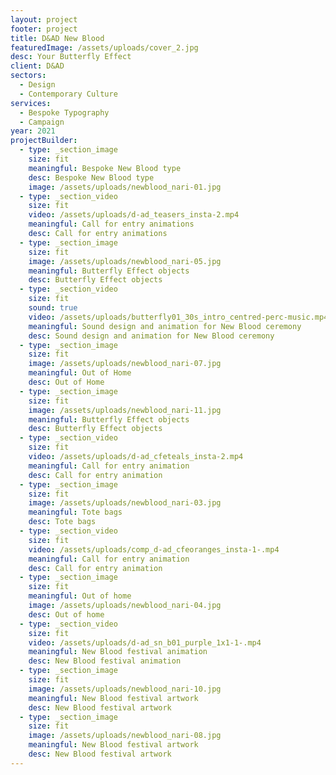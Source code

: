 ```yaml
---
layout: project
footer: project
title: D&AD New Blood
featuredImage: /assets/uploads/cover_2.jpg
desc: Your Butterfly Effect
client: D&AD
sectors:
  - Design
  - Contemporary Culture
services:
  - Bespoke Typography
  - Campaign
year: 2021
projectBuilder:
  - type: _section_image
    size: fit
    meaningful: Bespoke New Blood type
    desc: Bespoke New Blood type
    image: /assets/uploads/newblood_nari-01.jpg
  - type: _section_video
    size: fit
    video: /assets/uploads/d-ad_teasers_insta-2.mp4
    meaningful: Call for entry animations
    desc: Call for entry animations
  - type: _section_image
    size: fit
    image: /assets/uploads/newblood_nari-05.jpg
    meaningful: Butterfly Effect objects
    desc: Butterfly Effect objects
  - type: _section_video
    size: fit
    sound: true
    video: /assets/uploads/butterfly01_30s_intro_centred-perc-music.mp4
    meaningful: Sound design and animation for New Blood ceremony
    desc: Sound design and animation for New Blood ceremony
  - type: _section_image
    size: fit
    image: /assets/uploads/newblood_nari-07.jpg
    meaningful: Out of Home
    desc: Out of Home
  - type: _section_image
    size: fit
    image: /assets/uploads/newblood_nari-11.jpg
    meaningful: Butterfly Effect objects
    desc: Butterfly Effect objects
  - type: _section_video
    size: fit
    video: /assets/uploads/d-ad_cfeteals_insta-2.mp4
    meaningful: Call for entry animation
    desc: Call for entry animation
  - type: _section_image
    size: fit
    image: /assets/uploads/newblood_nari-03.jpg
    meaningful: Tote bags
    desc: Tote bags
  - type: _section_video
    size: fit
    video: /assets/uploads/comp_d-ad_cfeoranges_insta-1-.mp4
    meaningful: Call for entry animation
    desc: Call for entry animation
  - type: _section_image
    size: fit
    meaningful: Out of home
    image: /assets/uploads/newblood_nari-04.jpg
    desc: Out of home
  - type: _section_video
    size: fit
    video: /assets/uploads/d-ad_sn_b01_purple_1x1-1-.mp4
    meaningful: New Blood festival animation
    desc: New Blood festival animation
  - type: _section_image
    size: fit
    image: /assets/uploads/newblood_nari-10.jpg
    meaningful: New Blood festival artwork
    desc: New Blood festival artwork
  - type: _section_image
    size: fit
    image: /assets/uploads/newblood_nari-08.jpg
    meaningful: New Blood festival artwork
    desc: New Blood festival artwork
---
```

